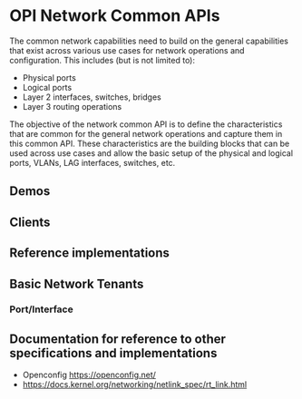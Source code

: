 # OPI Network Common APIs

The common network capabilities need to build on the general capabilities that exist across various use cases for network operations and configuration. This includes (but is not limited to):

- Physical ports
- Logical ports
- Layer 2 interfaces, switches, bridges
- Layer 3 routing operations

The objective of the network common API is to define the characteristics that are common for the general network operations and capture them in this common API.  These characteristics are the building blocks that can be used across use cases and allow the basic setup of the physical and logical ports, VLANs, LAG interfaces, switches, etc.

## Demos

## Clients

## Reference implementations

## Basic Network Tenants

### Port/Interface

## Documentation for reference to other specifications and implementations

- Openconfig <https://openconfig.net/>
- <https://docs.kernel.org/networking/netlink_spec/rt_link.html>
